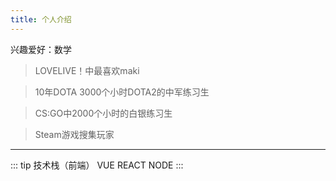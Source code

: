 ```yaml
---
title: 个人介绍
---
```


  兴趣爱好：数学

> LOVELIVE！中最喜欢maki

> 10年DOTA 3000个小时DOTA2的中军练习生

> CS:GO中2000个小时的白银练习生

> Steam游戏搜集玩家

------

::: tip 技术栈（前端）
VUE REACT NODE
:::



